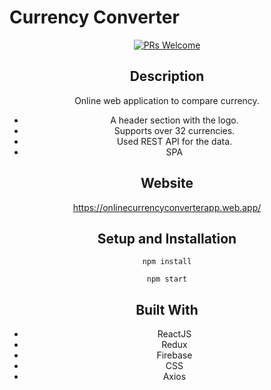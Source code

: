 # Currency Converter
<div align="center">
  
[![PRs Welcome](https://img.shields.io/badge/PRs-welcome-brightgreen.svg?style=flat&logo=github)](https://github.com/NikhilSharma03/Currency-Converter)

## Description

Online web application to compare currency.

- A header section with the logo.
- Supports over 32 currencies.
- Used REST API for the data.
- SPA

## Website

https://onlinecurrencyconverterapp.web.app/

## Setup and Installation

```
npm install
```   

```
npm start
```   

## Built With

- ReactJS
- Redux
- Firebase
- CSS
- Axios
